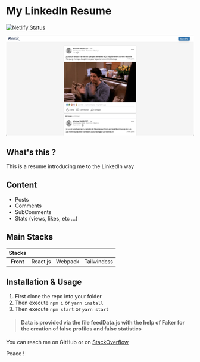 # My LinkedIn Resume

[![Netlify Status](https://api.netlify.com/api/v1/badges/70621544-9320-4586-9cb6-c980f7a97129/deploy-status)](https://app.netlify.com/sites/linkedin-resume/deploys)

![alt little gif of using this app](src/public/assets/img/screenshot.png)

## What's this ?
This is a resume introducing me to the LinkedIn way

## Content
* Posts
* Comments
* SubComments
* Stats (views, likes, etc ...)

## Main Stacks
| Stacks    |            |                       |                       |
|:---------:|:----------:|:---------------------:|:---------------------:|
| **Front** | React.js   | Webpack               | Tailwindcss           |



## Installation & Usage
1. First clone the repo into your folder
2. Then execute `npm i` or `yarn install`
3. Then execute `npm start` or `yarn start`


> #### Data is provided via the file feedData.js with the help of Faker for the creation of false profiles and false statistics

You can reach me on GitHub or on [StackOverflow](https://stackoverflow.com/users/13077371/mkds17)

Peace ! 
